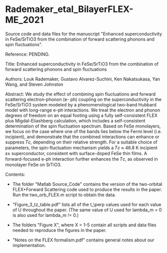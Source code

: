 # Rademaker_etal_BilayerFLEX-ME_2021
Source code and data files for the manuscript "Enhanced superconductivity in FeSe/SrTiO3 from the combination of forward scattering phonons and spin fluctuations". 

Reference: PENDING.

Title: Enhanced superconductivity in FeSe/SrTiO3 from the combination of forward scattering phonons and spin fluctuations

Authors: Louk Rademaker, Gustavo Alvarez-Suchini, Ken Nakatsukasa, Yan Wang, and Steven Johnston

Abstract: We study the effect of combining spin fluctuations and forward scattering electron-phonon (e- ph) coupling on the superconductivity in the FeSe/SrTiO3 system modeled by a phenomenological two-band Hubbard model with long-range e-ph interactions. We treat the electron and phonon degrees of freedom on an equal footing using a fully self-consistent FLEX plus Migdal-Eliashberg calculation, which includes a self-consistent determination of the spin fluctuation spectrum. Based on FeSe monolayers, we focus on the case where one of the bands lies below the Fermi level (i.e. incipient), and demonstrate that the combined interactions can enhance or suppress 𝑇𝑐, depending on their relative strength. For a suitable choice of parameters, the spin-fluctuation mechanism yields a 𝑇𝑐 ≈ 46.8 K incipient 𝑠± superconductor, consistent with surface-doped FeSe thin films. A forward-focused e-ph interaction further enhances the 𝑇𝑐, as observed in monolayer FeSe on SrTiO3.

Contents:
- The folder "Matlab Source_Code" contains the version of the two-orbital FLEX+Forward Scattering code used to produce the results in the paper. Run the two_orb_FLEX.m script to obtain the data.

- "Figure_3_tz_table.pdf" lists all of the t_\perp values used for each value of U throughout the paper. (The same value of U used for lambda_m = 0 is also used for lambda_m != 0.)

- The folders "Figure X", where X = 1-5 contain all scripts and data files needed to reproduce the figures in the paper. 

- "Notes on the FLEX formalism.pdf" contains general notes about our implementation. 
